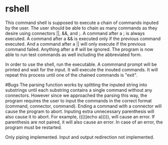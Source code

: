 # rshell

This command shell is supposed to execute a chain of commands inputed by the user. The user should be able to chain as many commands as they desire using connectors ||, &&, and ;. A command after a ; is always executed. A command after a && is executed only if the previous command executed. And a command after a || will only execute if the previous command failed. Anything after a # will be ignored. The program is now able to run test commands as well including the abbreviated form.

In order to use the shell, run the executable. A commmand prompt will be printed and wait for the input. It will execute the inouted commands. It will repeat this process until one of the chained commands is "exit".

#Bugs
The parsing function works by splitting the inputed string into substrings until each substring contains a single command without any connectors. However since we approached the parsing this way, the program requires the user to input the commands in the correct format (command, connector, command). Ending a command with a connector will cause the program to abort. Inputing extra unnecessary parenthesis will also cause it to abort. For example, (((((echo a))))), will cause an error. If parenthesis are not paired, it will also cause an error. In case of an error, the program must be restarted.

Only piping implemented. Input and output redirection not implemented.
